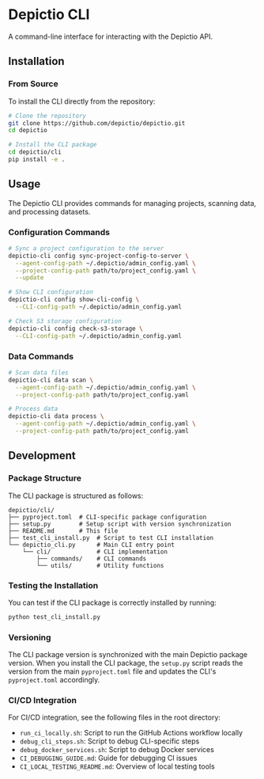 # Depictio CLI

A command-line interface for interacting with the Depictio API.

## Installation

### From Source

To install the CLI directly from the repository:

```bash
# Clone the repository
git clone https://github.com/depictio/depictio.git
cd depictio

# Install the CLI package
cd depictio/cli
pip install -e .
```

## Usage

The Depictio CLI provides commands for managing projects, scanning data, and processing datasets.

### Configuration Commands

```bash
# Sync a project configuration to the server
depictio-cli config sync-project-config-to-server \
  --agent-config-path ~/.depictio/admin_config.yaml \
  --project-config-path path/to/project_config.yaml \
  --update

# Show CLI configuration
depictio-cli config show-cli-config \
  --CLI-config-path ~/.depictio/admin_config.yaml

# Check S3 storage configuration
depictio-cli config check-s3-storage \
  --CLI-config-path ~/.depictio/admin_config.yaml
```

### Data Commands

```bash
# Scan data files
depictio-cli data scan \
  --agent-config-path ~/.depictio/admin_config.yaml \
  --project-config-path path/to/project_config.yaml

# Process data
depictio-cli data process \
  --agent-config-path ~/.depictio/admin_config.yaml \
  --project-config-path path/to/project_config.yaml
```

## Development

### Package Structure

The CLI package is structured as follows:

```
depictio/cli/
├── pyproject.toml  # CLI-specific package configuration
├── setup.py        # Setup script with version synchronization
├── README.md       # This file
├── test_cli_install.py  # Script to test CLI installation
└── depictio_cli.py      # Main CLI entry point
    └── cli/             # CLI implementation
        ├── commands/    # CLI commands
        └── utils/       # Utility functions
```

### Testing the Installation

You can test if the CLI package is correctly installed by running:

```bash
python test_cli_install.py
```

### Versioning

The CLI package version is synchronized with the main Depictio package version. When you install the CLI package, the `setup.py` script reads the version from the main `pyproject.toml` file and updates the CLI's `pyproject.toml` accordingly.

### CI/CD Integration

For CI/CD integration, see the following files in the root directory:

- `run_ci_locally.sh`: Script to run the GitHub Actions workflow locally
- `debug_cli_steps.sh`: Script to debug CLI-specific steps
- `debug_docker_services.sh`: Script to debug Docker services
- `CI_DEBUGGING_GUIDE.md`: Guide for debugging CI issues
- `CI_LOCAL_TESTING_README.md`: Overview of local testing tools
